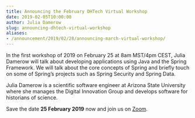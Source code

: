 ```yaml
---
title: Announcing the February DHTech Virtual Workshop
date: 2019-02-05T10:00:00
author: Julia Damerow
slug: announcing-dhtech-virtual-workshop
aliases:
- /announcement/2019/02/28/announcing-march-virtual-workshop/
---
```


In the first workshop of 2019 on February 25 at 8am MST/4pm CEST, Julia Damerow will talk about developing applications using Java and the Spring Framework. We will talk about the core concepts of Spring and briefly touch on some of Spring’s projects such as Spring Security and Spring Data.

Julia Damerow is a scientific software engineer at Arizona State University where she manages the Digital Innovation Group and develops software for historians of science.

Save the date **25 February 2019** now and join us on [Zoom](https://zoom.us/j/755179791).
